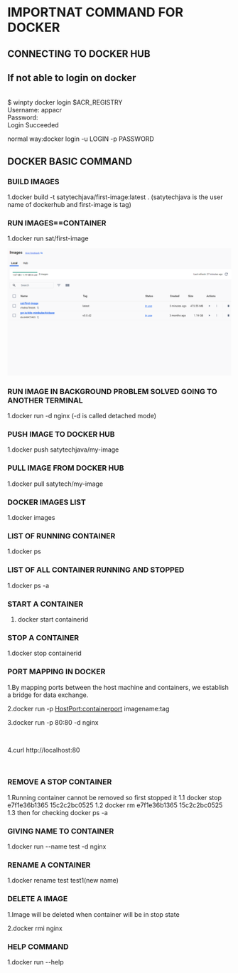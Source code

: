 # IMPORTNAT COMMAND FOR DOCKER

## CONNECTING TO DOCKER HUB

## If not able to login on docker

<br>
$ winpty docker login $ACR_REGISTRY
<br>
Username: appacr
<br>
Password:
<br>
Login Succeeded
<br>

normal way:docker login -u LOGIN -p PASSWORD

## DOCKER BASIC COMMAND

### BUILD IMAGES

1.docker build -t satytechjava/first-image:latest .
  (satytechjava is the user name of dockerhub and first-image is tag)

### RUN IMAGES==CONTAINER

1.docker run sat/first-image

![image will also be present in desktop](allimage/image10.png)

### RUN IMAGE IN BACKGROUND PROBLEM SOLVED GOING TO ANOTHER TERMINAL

1.docker run -d nginx   (-d is called detached mode)


### PUSH IMAGE TO DOCKER HUB

1.docker push satytechjava/my-image

### PULL IMAGE FROM DOCKER HUB

1.docker pull satytech/my-image

### DOCKER IMAGES LIST

1.docker images

### LIST OF RUNNING CONTAINER

1.docker ps

### LIST OF ALL CONTAINER RUNNING AND STOPPED

1.docker ps -a

### START A CONTAINER

1. docker start containerid

### STOP A CONTAINER

1.docker stop containerid

### PORT MAPPING IN DOCKER

1.By mapping ports between the host machine and containers, we establish a bridge for data          exchange. 
<br>

2.docker run -p <HostPort:containerport> imagename:tag 
<br>

3.docker run -p 80:80 -d nginx

<br>

4.curl http://localhost:80

<br>

### REMOVE A STOP CONTAINER

1.Running container cannot be removed so first stopped it 
  1.1 docker stop e7f1e36b1365 15c2c2bc0525
  1.2 docker rm e7f1e36b1365 15c2c2bc0525
  1.3 then for checking docker ps -a

### GIVING NAME TO CONTAINER

1.docker run --name test -d nginx

### RENAME A CONTAINER

1.docker rename test test1(new name)

### DELETE A IMAGE

1.Image will be deleted when container will be in stop state

2.docker rmi nginx

### HELP COMMAND

1.docker run --help

